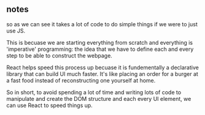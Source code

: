 ## notes
so as we can see it takes a lot of code to do simple things if we were to just use JS. 

This is becuase we are starting everything from scratch and everything is 'imperative' programming: the idea that we have to define each and every step to be able to construct the webpage.

React helps speed this process up becuase it is fundementally a declarative library that can build UI much faster. It's like placing an order for a burger at a fast food instead of reconstructing one yourself at home.

So in short, to avoid spending a lot of time and writing lots of code to manipulate and create the DOM structure and each every UI element, we can use React to speed things up.